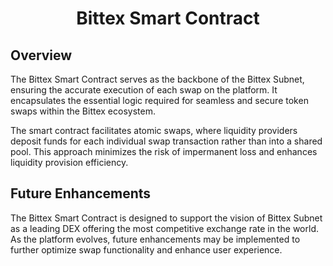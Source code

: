 <div align="center">

# Bittex Smart Contract

</div>

## Overview

The Bittex Smart Contract serves as the backbone of the Bittex Subnet, ensuring the accurate execution of each swap on the platform. It encapsulates the essential logic required for seamless and secure token swaps within the Bittex ecosystem.

The smart contract facilitates atomic swaps, where liquidity providers deposit funds for each individual swap transaction rather than into a shared pool. This approach minimizes the risk of impermanent loss and enhances liquidity provision efficiency.

## Future Enhancements

The Bittex Smart Contract is designed to support the vision of Bittex Subnet as a leading DEX offering the most competitive exchange rate in the world. As the platform evolves, future enhancements may be implemented to further optimize swap functionality and enhance user experience.
